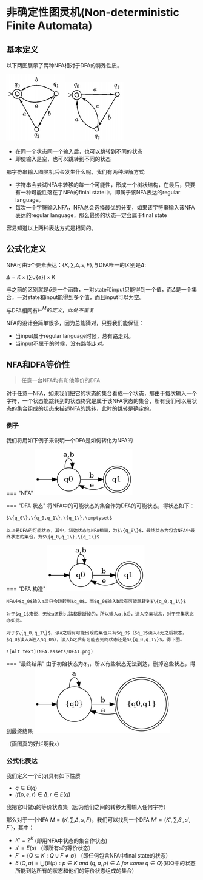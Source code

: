 # 非确定性图灵机(Non-deterministic Finite Automata)

## 基本定义

以下两图展示了两种NFA相对于DFA的特殊性质。

![image-20230811171104552](./NFA.assets/image-20230811171104552.png)![image-20230811171111678](./NFA.assets/image-20230811171111678.png)

* 在同一个状态同一个输入后，也可以跳转到不同的状态
* 即使输入是空，也可以跳转到不同的状态

那字符串输入图灵机后会发生什么呢，我们有两种理解方式:

* 字符串会尝试NFA中转移的每一个可能性，形成一个树状结构，在最后，只要有一种可能性落在了NFA的finial state中，即属于该NFA表达的regular language。
* 每次一个字符输入NFA，NFA总会选择最优的分支，如果该字符串输入该NFA表达的regular language，那么最终的状态一定会属于final state

容易知道以上两种表达方式是相同的。

## 公式化定义

NFA可由5个要素表达：$\{K,\sum,\Delta,s,F\}$,与DFA唯一的区别是$\Delta$:

$\Delta=K\times(\sum\cup\{e\})\times K$

与之前的区别就是$\delta$是一个函数，一对state和input只能得到一个值，而$\Delta$是一个集合，一对state和input能得到多个值，而且input可以为空。

与DFA相同有$\vdash^M的定义，此处不重复$

NFA的设计会简单很多，因为总能猜对，只要我们能保证：

* 当input属于regular language时候，总有路走对。
* 当input不属于的时候，没有路能走对。

## NFA和DFA等价性

> 任意一台NFA均有和他等价的DFA

对于任意一NFA，如果我们把它的状态的集合看成一个状态，那由于每次输入一个字符，一个状态能跳转到的状态终究是属于该NFA状态的集合，所有我们可以用状态的集合组成的状态来描述NFA的跳转，此时的跳转是确定的。

### 例子

我们将用如下例子来说明一个DFA是如何转化为NFA的

=== "NFA"
    ![原NFA](NFA.assets/NFA1.png)

=== "DFA 状态"
    将NFA中的可能状态的集合作为DFA的可能状态，得状态如下：

    $\{q_0\},\{q_0,q_1\},\{q_1\},\emptyset$
    
    以上是DFA的可能状态，其中，初始状态与NFA相同，为$\{q_0\}$，最终状态为包含NFA中最终状态的集合，为$\{q_0,q_1\},\{q_1\}$
    
=== "DFA 构造"
    ![原NFA](NFA.assets/NFA1.png)

    NFA中$q_0$输入a后只会跳转到$q_0$，而$q_0$输入b后有可能跳转到$\{q_0,q_1\}$
    
    对于$q_1$来说，无论a还是b,路都是断掉的，所以输入a,b后，进入空集状态，对于空集状态亦如此。
    
    对于$\{q_0,q_1\}$，读a之后有可能出现的集合只有$q_0$（$q_1$读入a无之后状态，$q_0$读入a进入$q_0$），读入b之后有可能去到的状态还是$\{q_0,q_1\}$，得下图。

    ![Alt text](NFA.assets/DFA1.png)

=== "最终结果"
    由于初始状态为$q_0$，所以有些状态无法到达，删掉这些状态，得到最终结果
    ![Alt text](NFA.assets/DFAF.png)

（画图真的好烂啊我x）

### 公式化表达
我们定义一个$E(q)$具有如下性质

* $q\in E(q)$
* $if (p,e,r) \in \Delta,r\in E(q)$

我把它叫做q的等价状态集（因为他们之间的转移无需输入任何字符）

那么对于一个NFA $M=\{K,\sum,\Delta,s,F\}$，我们可以找到一个DFA $M'=\{K',\sum,\delta',s',F'\}$，其中：

* $K'=2^K$ (即用NFA中状态的集合作状态)
* $s'=E(s)$ （即所有s的等价状态）
* $F'=\{Q\subseteq K : Q \cup F \neq \emptyset \}$ （即任何包含NFA中final state的状态）
* $\delta'(Q,a) = \bigcup \{ E(p): p \in K\ and\ (q,a,p)\in\Delta\ for\ some\ q \in Q \}$(即Q中的状态所能到达所有的状态和他们的等价状态组成的集合)